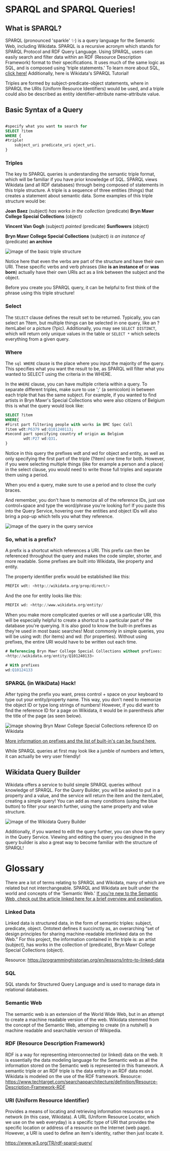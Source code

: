 # SPARQL and SPARQL Queries!

## What is SPARQL? 
SPARQL (pronounced 'sparkle' :sparkles:) is a query language for the Semantic Web, including Wikidata. SPARQL is a recursive acronym which stands for SPARQL Protocol and RDF Query Language. Using SPARQL, users can easily search and filter data within an RDF (Resource Description Framework) format to their specifications. It uses much of the same logic as SQL, and is composed using 'triple statements.' To learn more about SQL, [click here!]([url](https://www.w3schools.com/whatis/whatis_sql.asp)) Additionally, here is Wikidata's SPARQL Tutorial!

Triples are formed by subject-predicate-object statements, where in SPARQL the URIs (Uniform Resource Identifiers) would be used, and a triple could also be described as entity identifier-attribute name-attribute value. 

## Basic Syntax of a Query

```sql

#specify what you want to search for
SELECT ?item
WHERE {
#triple!
    subject_uri predicate_uri oject_uri.
}
```

### Triples
The key to SPARQL queries is understanding the semantic triple format, which will be familiar if you have prior knowledge of SQL. SPARQL views Wikidata (and all RDF databases) through being composed of statements in this triple structure. A triple is a sequence of three entities (things) that creates a statement about semantic data. Some examples of this triple structure would be:

**Joan Baez** (subject) *has works in the collection* (predicate) **Bryn Mawr College Special Collections** (object)

**Vincent Van Gogh** (subject) *painted* (predicate) **Sunflowers** (object)

**Bryn Mawr College Special Collections** (subject) *is an instance of* (predicate) **an archive**

![image of the basic triple structure](sparql_github_imgs/SubjectPredicateObject.png)

Notice here that even the verbs are part of the structure and have their own URI. These specific verbs and verb phrases (like **is an instance of** or **was born**) actually have their own URIs act as a link between the subject and the object. 

Before you create you SPARQL query, it can be helpful to first think of the phrase using this triple structure! 

### Select 
The ``` SELECT ``` clause defines the result set to be returned. Typically, you can select an ?item, but multiple things can be selected in one query, like an ?itemLabel or a picture (?pic). Additionally, you may see ``` SELECT DISTINCT ```, which will return only unique values in the table or ``` SELECT * ``` which selects everything from a given query. 

### Where
The ```sql WHERE``` clause is the place where you input the majority of the query. This specifies what you want the result to be, as SPARQL will filter what you wanted to SELECT using the criteria in the WHERE. 

In the ``` WHERE ``` clause, you can have multiple criteria within a query. To separate different triples, make sure to use ';' (a semicolon) in between each triple that has the same subject. For example, if you wanted to find artists in Bryn Mawr's Special Collections who were also citizens of Belgium this is what the query would look like:

```sql
SELECT ?item
WHERE{
#First part filtering people with works in BMC Spec Coll
?item wdt:P6379 wd:Q101240113;
#second part specifying country of origin as Belgium
        wdt:P27 wd:Q31.
}
```
Notice in this query the prefixes wdt and wd for object and entity, as well as only specifying the first part of the triple (?item) one time for both. However, if you were selecting multiple things (like for example a person and a place) in the select clause, you would need to write those full triples and separate them using a period. 

When you end a query, make sure to use a period and to close the curly braces. 


And remember, you don't have to memorize all of the reference IDs, just use control+space and type the word/phrase you're looking for! If you paste this into the Query Service, hovering over the entities and object IDs will also bring a pop-up which tells you what they reference. 

![image of the query in the query service](sparql_github_imgs/belgium.png)


### So, what is a prefix? 
A prefix is a shortcut which references a URI. This prefix can then be referenced throughout the query and makes the code simpler, shorter, and more readable. Some prefixes are built into Wikidata, like property and entity. 

The property identifier prefix would be established like this:
```sql
PREFIX wdt: <http://wikidata.org/prop/direct/>
```
And the one for entity looks like this:
```sql
PREFIX wd: <http://www.wikidata.org/entity/
```
When you make more complicated queries or will use a particular URI, this will be especially helpful to create a shortcut to a particular part of the database you're querying. It is also good to know the built-in prefixes as they're used in most basic searches! Most commonly in simple queries, you will be using wdt: (for items) and wd: (for properties). Without using prefixes, the entire URI would have to be written out each time.

```sql
# Referencing Bryn Mawr College Special Collections without prefixes:
<http://wikidata.org/entity/Q101240133>

# With prefixes
wd:Q10124133
```
### SPARQL (in WikiData) Hack!
After typing the prefix you want, press control + space on your keyboard to type out your entity/property name. This way, you don't need to memorize the object ID or type long strings of numbers! However, if you did want to find the reference ID for a page on Wikidata, it would be in parenthesis after the title of the page (as seen below). 

![image showing Bryn Mawr College Special Collections reference ID on Wikidata](sparql_github_imgs/speccol.png)

[More information on prefixes and the list of built-in's can be found here. ]([url](https://en.wikibooks.org/wiki/SPARQL/Prefixes#:~:text=For%20simple%20WDQS%20triples%2C%20items%20should%20be%20prefixed,fixed%20values%20%E2%80%93%20variables%20don%E2%80%99t%20get%20a%20prefix.))

While SPARQL queries at first may look like a jumble of numbers and letters, it can actually be very user friendly!

## Wikidata Query Builder
Wikidata offers a service to build simple SPARQL queries without knowledge of SPARQL. For the Query Builder, you will be asked to put in a property and a value, and the service will return the item and the itemLabel, creating a simple query! You can add as many conditions (using the blue button) to filter your search further, using the same property and value structure. 

![image of the Wikidata Query Builder](sparql_github_imgs/query_builder.png)

Additionally, if you wanted to edit the query further, you can show the query in the Query Service. Viewing and editing the query you designed in the query builder is also a great way to become familiar with the structure of SPARQL!

# Glossary 
There are a lot of terms relating to SPARQL and Wikidata, many of which are related but not interchangeable. SPARQL and Wikidata are built under the world and concepts of the 'Semantic Web.' [If you're new to the Semantic Web, check out the article linked here for a brief overview and explanation.  ]([url](https://www.ontotext.com/knowledgehub/fundamentals/what-is-the-semantic-web/#:~:text=The%20Semantic%20Web%20is%20a%20vision%20about%20an,otherwise%20existing%20content%20and%20data%20on%20the%20Web.))

### Linked Data
Linked data is structured data, in the form of semantic triples: subject, predicate, object.  Ontotext defines it succinctly as, an overarching “set of design principles for sharing machine-readable interlinked data on the Web.” For this project, the information contained in the triple is: an artist (subject), has works in the collection of (predicate), Bryn Mawr College Special Collections (object).  

Resource: https://programminghistorian.org/en/lessons/intro-to-linked-data

### SQL 
SQL stands for Structured Query Language and is used to manage data in relational databases. 

### Semantic Web
The semantic web is an extension of the World Wide Web, but in an attempt to create a machine readable version of the web. Wikidata stemmed from the concept of the Semantic Web, attemping to create (in a nutshell) a machine readable and searchable version of Wikipedia. 

### RDF (Resource Description Framework)
RDF is a way for representing interconnected (or linked) data on the web. It is essentially the data modeling language for the Semantic web as all the information stored on the Semantic web is represented in this framework. A semantic triple or an RDF triple is the data entity in an RDF data model. Wikidata is modeled on the use of the RDF framework. 
Resource: https://www.techtarget.com/searchapparchitecture/definition/Resource-Description-Framework-RDF

### URI (Uniform Resource Identifier)
Provides a means of locating and retrieving information resources on a network (in this case, Wikidata). A URL (Uniform Resource Locator, which we use on the web everyday) is a specific type of URI that provides the specific location or address of a resource on the Internet (web page). However, a URI is used to define an item's identity, rather then just locate it. 


https://www.w3.org/TR/rdf-sparql-query/
